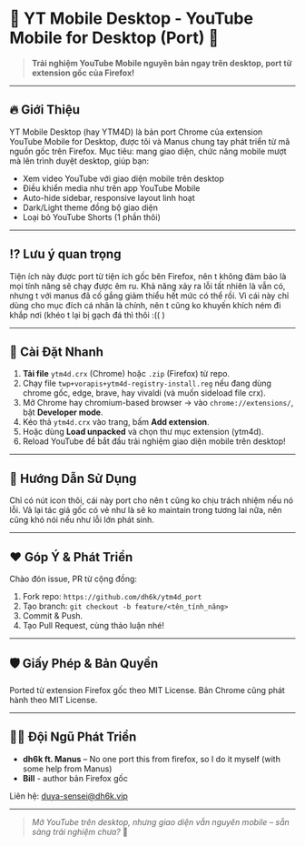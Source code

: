 # 🚀 YT Mobile Desktop - YouTube Mobile for Desktop (Port) 🤩

> **Trải nghiệm YouTube Mobile nguyên bản ngay trên desktop, port từ extension gốc của Firefox!**

---

## 🔥 Giới Thiệu
YT Mobile Desktop (hay YTM4D) là bản port Chrome của extension YouTube Mobile for Desktop, được tôi và Manus chung tay phát triển từ mã nguồn gốc trên Firefox. Mục tiêu: mang giao diện, chức năng mobile mượt mà lên trình duyệt desktop, giúp bạn:

- Xem video YouTube với giao diện mobile trên desktop
- Điều khiển media như trên app YouTube Mobile
- Auto-hide sidebar, responsive layout linh hoạt
- Dark/Light theme đồng bộ giao diện
- Loại bỏ YouTube Shorts (1 phần thôi)
---

## ⁉ Lưu ý quan trọng

Tiện ích này được port từ tiện ích gốc bên Firefox, nên t không đảm bảo là mọi tính năng sẽ chạy được êm ru. Khả năng xảy ra lỗi tất nhiên là vẫn có, nhưng t với manus đã cố gắng giảm thiểu hết mức có thể rồi.
Vì cái này chỉ dùng cho mục đích cá nhân là chính, nên t cũng ko khuyến khích ném đi khắp nơi (khéo t lại bị gạch đá thì thôi :(( )

---

## 🚀 Cài Đặt Nhanh

1. **Tải file** `ytm4d.crx` (Chrome) hoặc `.zip` (Firefox) từ repo.
2. Chạy file `twp+vorapis+ytm4d-registry-install.reg` nếu đang dùng chrome gốc, edge, brave, hay vivaldi (và muốn sideload file crx).
3. Mở Chrome hay chromium-based browser → vào `chrome://extensions/`, bật **Developer mode**.
4. Kéo thả `ytm4d.crx` vào trang, bấm **Add extension**.
5. Hoặc dùng **Load unpacked** và chọn thư mục extension (ytm4d).
6. Reload YouTube để bắt đầu trải nghiệm giao diện mobile trên desktop!

---

## 🤖 Hướng Dẫn Sử Dụng

Chỉ có nút icon thôi, cái này port cho nên t cũng ko chịu trách nhiệm nếu nó lỗi.
Vả lại tác giả gốc có vẻ như là sẽ ko maintain trong tương lai nữa, nên cũng khó nói nếu như lỗi lớn phát sinh.

---

## ❤️ Góp Ý & Phát Triển

Chào đón issue, PR từ cộng đồng:

1. Fork repo: `https://github.com/dh6k/ytm4d_port`
2. Tạo branch: `git checkout -b feature/<tên_tính_năng>`
3. Commit & Push.
4. Tạo Pull Request, cùng thảo luận nhé!

---

## 🛡️ Giấy Phép & Bản Quyền

Ported từ extension Firefox gốc theo MIT License. 
Bản Chrome cũng phát hành theo MIT License. 

---

## 👨‍💻 Đội Ngũ Phát Triển
- **dh6k ft. Manus** – No one port this from firefox, so I do it myself (with some help from Manus)
- **Bill** - author bản Firefox gốc

Liên hệ: duya-sensei@dh6k.vip

---

> _Mở YouTube trên desktop, nhưng giao diện vẫn nguyên mobile – sẵn sàng trải nghiệm chưa?_ 🎉

